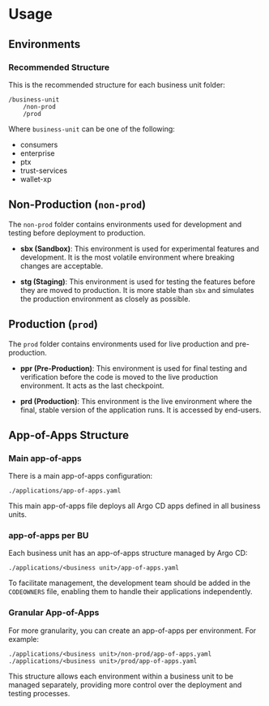 # Usage

## Environments

### Recommended Structure
This is the recommended structure for each business unit folder:

```
/business-unit
    /non-prod
    /prod
```

Where `business-unit` can be one of the following:

- consumers
- enterprise
- ptx
- trust-services
- wallet-xp

## Non-Production (`non-prod`)

The `non-prod` folder contains environments used for development and testing before deployment to production.

- **sbx (Sandbox)**: This environment is used for experimental features and development. It is the most volatile environment where breaking changes are acceptable.

- **stg (Staging)**: This environment is used for testing the features before they are moved to production. It is more stable than `sbx` and simulates the production environment as closely as possible.

## Production (`prod`)

The `prod` folder contains environments used for live production and pre-production.

- **ppr (Pre-Production)**: This environment is used for final testing and verification before the code is moved to the live production environment. It acts as the last checkpoint.

- **prd (Production)**: This environment is the live environment where the final, stable version of the application runs. It is accessed by end-users.

## App-of-Apps Structure

### Main app-of-apps

There is a main app-of-apps configuration:

```
./applications/app-of-apps.yaml
```

This main app-of-apps file deploys all Argo CD apps defined in all business units.


### app-of-apps per BU

Each business unit has an app-of-apps structure managed by Argo CD:

```
./applications/<business unit>/app-of-apps.yaml
```

To facilitate management, the development team should be added in the `CODEOWNERS` file, enabling them to handle their applications independently.

### Granular App-of-Apps

For more granularity, you can create an app-of-apps per environment. For example:

```
./applications/<business unit>/non-prod/app-of-apps.yaml
./applications/<business unit>/prod/app-of-apps.yaml
```

This structure allows each environment within a business unit to be managed separately, providing more control over the deployment and testing processes.
